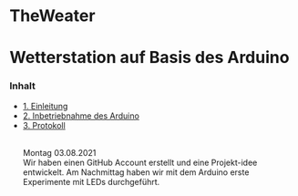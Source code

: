 # TheWeater
<h1>Wetterstation auf Basis des Arduino</h1>

<h3> Inhalt </h3>
<ul style="list-stlye-type:none">
<li><a href="#EINl">1. Einleitung</a></li>
<li><a href="#INBE">2. Inbetriebnahme des Arduino</a></li>
<li><a href="#Prot">3. Protokoll</a></li>
<br>
<p>Montag 03.08.2021<br>
Wir haben einen GitHub Account erstellt und eine Projekt-idee entwickelt. Am Nachmittag haben wir mit dem Arduino erste Experimente mit LEDs durchgeführt.</p>
